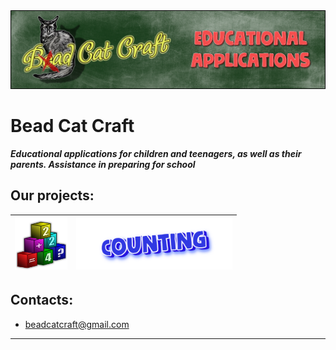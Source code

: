 <img src="images/beadcat_topper.png">

# Bead Cat Craft

_**Educational applications for children and teenagers, as well as their parents. Assistance in preparing for school**_

## Our projects:

|<img src="images/chytalochka/icon_618.png" width="84">|<img src="images/chytalochka/logo_en.png" width="250">|
|---|---|

## Contacts:
- beadcatcraft@gmail.com

--------
